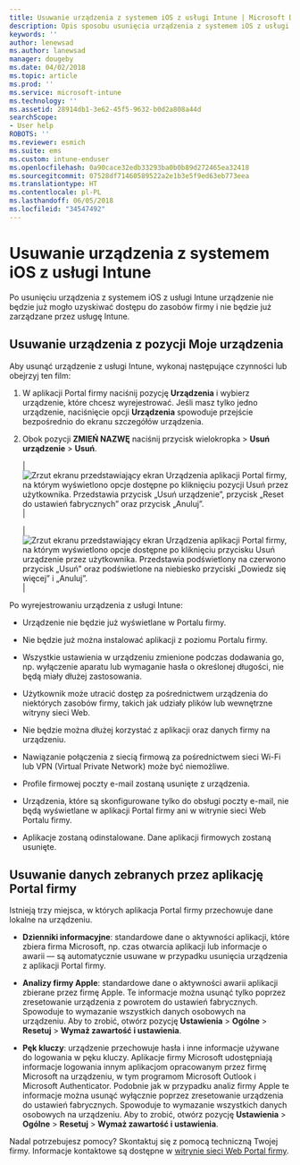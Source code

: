 ```yaml
---
title: Usuwanie urządzenia z systemem iOS z usługi Intune | Microsoft Docs
description: Opis sposobu usunięcia urządzenia z systemem iOS z usługi Intune
keywords: ''
author: lenewsad
ms.author: lanewsad
manager: dougeby
ms.date: 04/02/2018
ms.topic: article
ms.prod: ''
ms.service: microsoft-intune
ms.technology: ''
ms.assetid: 28914db1-3e62-45f5-9632-b0d2a808a44d
searchScope:
- User help
ROBOTS: ''
ms.reviewer: esmich
ms.suite: ems
ms.custom: intune-enduser
ms.openlocfilehash: 0a90cace32edb33293ba0b0b89d272465ea32418
ms.sourcegitcommit: 07528df71460589522a2e1b3e5f9ed63eb773eea
ms.translationtype: HT
ms.contentlocale: pl-PL
ms.lasthandoff: 06/05/2018
ms.locfileid: "34547492"
---
```

# <a name="remove-your-ios-device-from-intune"></a>Usuwanie urządzenia z systemem iOS z usługi Intune

Po usunięciu urządzenia z systemem iOS z usługi Intune urządzenie nie będzie już mogło uzyskiwać dostępu do zasobów firmy i nie będzie już zarządzane przez usługę Intune.


## <a name="removing-the-device-from-my-devices"></a>Usuwanie urządzenia z pozycji Moje urządzenia

Aby usunąć urządzenie z usługi Intune, wykonaj następujące czynności lub obejrzyj ten film:


1.  W aplikacji Portal firmy naciśnij pozycję **Urządzenia** i wybierz urządzenie, które chcesz wyrejestrować. Jeśli masz tylko jedno urządzenie, naciśnięcie opcji **Urządzenia** spowoduje przejście bezpośrednio do ekranu szczegółów urządzenia.

2.  Obok pozycji **ZMIEŃ NAZWĘ** naciśnij przycisk wielokropka > **Usuń urządzenie** > **Usuń**.  

    |![Zrzut ekranu przedstawiający ekran Urządzenia aplikacji Portal firmy, na którym wyświetlono opcje dostępne po kliknięciu pozycji Usuń przez użytkownika. Przedstawia przycisk „Usuń urządzenie”, przycisk „Reset do ustawień fabrycznych” oraz przycisk „Anuluj”.](/intune-user-help/media/cp_ios_unenroll_after_1804_001.png)|

    |![Zrzut ekranu przedstawiający ekran Urządzenia aplikacji Portal firmy, na którym wyświetlono opcje dostępne po kliknięciu przycisku Usuń urządzenie przez użytkownika. Przedstawia podświetlony na czerwono przycisk „Usuń” oraz podświetlone na niebiesko przyciski „Dowiedz się więcej” i „Anuluj”.](/intune-user-help/media/cp_ios_unenroll_after_1804_002.png)|


  Po wyrejestrowaniu urządzenia z usługi Intune:

  -   Urządzenie nie będzie już wyświetlane w Portalu firmy.

  -   Nie będzie już można instalować aplikacji z poziomu Portalu firmy.

  -   Wszystkie ustawienia w urządzeniu zmienione podczas dodawania go, np. wyłączenie aparatu lub wymaganie hasła o określonej długości, nie będą miały dłużej zastosowania.

  -   Użytkownik może utracić dostęp za pośrednictwem urządzenia do niektórych zasobów firmy, takich jak udziały plików lub wewnętrzne witryny sieci Web.

  -   Nie będzie można dłużej korzystać z aplikacji oraz danych firmy na urządzeniu.

  -   Nawiązanie połączenia z siecią firmową za pośrednictwem sieci Wi-Fi lub VPN (Virtual Private Network) może być niemożliwe.

  -   Profile firmowej poczty e-mail zostaną usunięte z urządzenia.

  -   Urządzenia, które są skonfigurowane tylko do obsługi poczty e-mail, nie będą wyświetlane w aplikacji Portal firmy ani w witrynie sieci Web Portalu firmy.
  
  -   Aplikacje zostaną odinstalowane. Dane aplikacji firmowych zostaną usunięte.

## <a name="removing-data-collected-by-the-company-portal-app"></a>Usuwanie danych zebranych przez aplikację Portal firmy

Istnieją trzy miejsca, w których aplikacja Portal firmy przechowuje dane lokalne na urządzeniu.

-   **Dzienniki informacyjne**: standardowe dane o aktywności aplikacji, które zbiera firma Microsoft, np. czas otwarcia aplikacji lub informacje o awarii — są automatycznie usuwane w przypadku usunięcia urządzenia z aplikacji Portal firmy.

-   **Analizy firmy Apple**: standardowe dane o aktywności awarii aplikacji zbierane przez firmę Apple. Te informacje można usunąć tylko poprzez zresetowanie urządzenia z powrotem do ustawień fabrycznych. Spowoduje to wymazanie wszystkich danych osobowych na urządzeniu. Aby to zrobić, otwórz pozycję **Ustawienia** > **Ogólne** > **Resetuj** > **Wymaż zawartość i ustawienia**.

-   **Pęk kluczy**: urządzenie przechowuje hasła i inne informacje używane do logowania w pęku kluczy. Aplikacje firmy Microsoft udostępniają informacje logowania innym aplikacjom opracowanym przez firmę Microsoft na urządzeniu, w tym programom Microsoft Outlook i Microsoft Authenticator. Podobnie jak w przypadku analiz firmy Apple te informacje można usunąć wyłącznie poprzez zresetowanie urządzenia do ustawień fabrycznych. Spowoduje to wymazanie wszystkich danych osobowych na urządzeniu. Aby to zrobić, otwórz pozycję **Ustawienia** > **Ogólne** > **Resetuj** > **Wymaż zawartość i ustawienia**.


Nadal potrzebujesz pomocy? Skontaktuj się z pomocą techniczną Twojej firmy. Informacje kontaktowe są dostępne w [witrynie sieci Web Portal firmy](https://portal.manage.microsoft.com#HelpDeskDialog).
